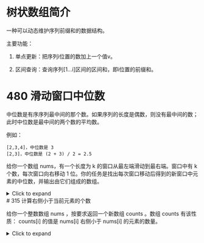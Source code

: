 # 树状数组简介

一种可以动态维护序列前缀和的数据结构。

主要功能：

1. 单点更新：把序列i位置的数加上一个值v。

2. 区间查询：查询序列[1...i]区间的区间和，即i位置的前缀和。

# 480 滑动窗口中位数

中位数是有序序列最中间的那个数。如果序列的长度是偶数，则没有最中间的数；此时中位数是最中间的两个数的平均数。

例如：

    [2,3,4]，中位数是 3
    [2,3]，中位数是 (2 + 3) / 2 = 2.5

给你一个数组 nums，有一个长度为 k 的窗口从最左端滑动到最右端。窗口中有 k
个数，每次窗口向右移动 1
位。你的任务是找出每次窗口移动后得到的新窗口中元素的中位数，并输出由它们组成的数组。

<details><summary>Click to expand</summary>

``` cpp
class Solution {
    int maxn;
    vector<int> tree;
    int find(int x,vector<int>& nums){
        return upper_bound(nums.begin(),nums.end(),x)-nums.begin();
    }
    void update(int i,int v){
        while(i<maxn){
            tree[i]+=v;
            i+=(i&-i);
        }
    }
    int query(int i){
        int res=0;
        while(i){
            res+=tree[i];
            i&=(i-1);
        }
        return res;
    }
    int get_kth(int l,int r,int k){
        while(l<r){
            int mid=(l+r)>>1;
            if(query(mid)>=k){
                r=mid;
            }else{
                l=mid+1;
            }
        }
        return l;
    }
public:
    vector<double> medianSlidingWindow(vector<int>& nums, int k) {
        vector<int> all_nums=nums;
        ranges::sort(all_nums.begin(),all_nums.end());
        all_nums.erase(unique(all_nums.begin(),all_nums.end()),all_nums.end());
        maxn=all_nums.size()+5;
        tree.resize(maxn+10);
        vector<double> res;
        for(int i=0;i<nums.size();i++){
            int j=find(nums[i],all_nums);
            update(j,1);
            if(i>=k){
                j=find(nums[i-k],all_nums);
                update(j,-1);
            }
            if(i<k-1) continue;
            int m1=get_kth(1,maxn,(k+2)/2);
            int m2=(k&1)?m1:get_kth(1,maxn,k/2);
            res.push_back(((long long)all_nums[m1-1]+all_nums[m2-1])*0.5);
        }
        return res;
    }
};
```

</details>
# 315 计算右侧小于当前元素的个数

给你一个整数数组 nums ，按要求返回一个新数组 counts 。数组 counts
有该性质： counts\[i\] 的值是 nums\[i\] 右侧小于 nums\[i\]
的元素的数量。

<details><summary>Click to expand</summary>

``` cpp
class Solution {
    vector<int> c,a;
    void init(int len){
        c.resize(len,0);
    }
    int low_bit(int x){
        return x&(-x);
    }
    void update(int pos){
        while(pos<c.size()){
            c[pos]+=1;
            pos+=low_bit(pos);
        }
    }
    int query(int pos){
        int ret=0;
        while(pos>0){
            ret+=c[pos];
            pos-=low_bit(pos);
        }
        return ret;
    }
    void discretization(vector<int> &nums){
        a.assign(nums.begin(),nums.end());
        ranges::sort(a);
        a.erase(unique(a.begin(),a.end()),a.end());
    }
    int get_id(int x){
        return lower_bound(a.begin(),a.end(),x)-a.begin()+1;
    }
public:
    vector<int> countSmaller(vector<int>& nums) {
        vector<int> result_list;
        discretization(nums);
        init(nums.size()+5);
        for(int i=nums.size()-1;i>=0;i--){
            int id=get_id(nums[i]);
            result_list.emplace_back(query(id-1));
            update(id);
        }
        ranges::reverse(result_list);
        return result_list;
    }
};
```

</details>
